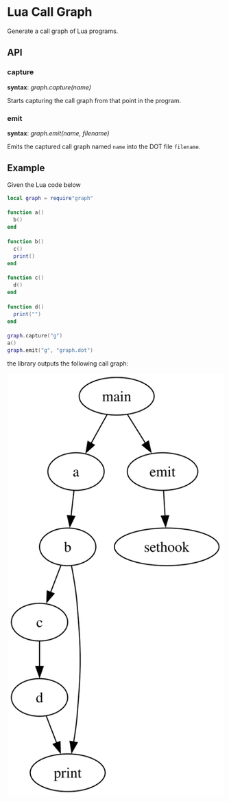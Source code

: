 # Lua Call Graph

Generate a call graph of Lua programs.

## API

### capture

**syntax**: *graph.capture(name)*

Starts capturing the call graph from that point in the program.

### emit

**syntax**: *graph.emit(name, filename)*

Emits the captured call graph named `name` into the DOT file `filename`.

## Example

Given the Lua code below
```lua
local graph = require"graph"

function a()
  b()
end

function b()
  c()
  print()
end

function c()
  d()
end

function d()
  print("")
end

graph.capture("g")
a()
graph.emit("g", "graph.dot")
```

the library outputs the following call graph:

![call graph](./graph.svg)
